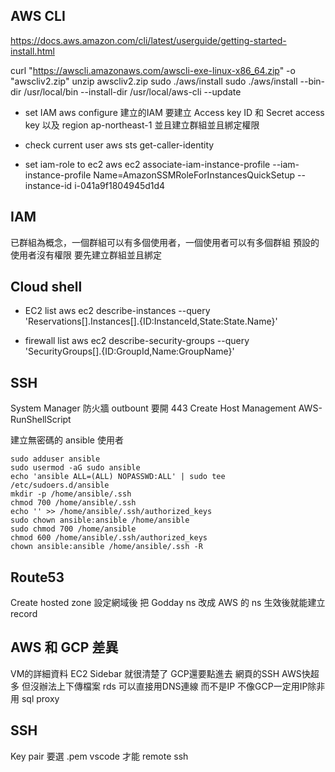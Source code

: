 
## AWS CLI
https://docs.aws.amazon.com/cli/latest/userguide/getting-started-install.html

curl "https://awscli.amazonaws.com/awscli-exe-linux-x86_64.zip" -o "awscliv2.zip"
unzip awscliv2.zip
sudo ./aws/install
sudo ./aws/install --bin-dir /usr/local/bin --install-dir /usr/local/aws-cli --update

* set IAM
aws configure
建立的IAM 要建立 Access key ID 和 Secret access key 以及 region ap-northeast-1
並且建立群組並且綁定權限

* check current user
aws sts get-caller-identity

* set iam-role to ec2
aws ec2 associate-iam-instance-profile --iam-instance-profile Name=AmazonSSMRoleForInstancesQuickSetup --instance-id i-041a9f1804945d1d4

## IAM
已群組為概念，一個群組可以有多個使用者，一個使用者可以有多個群組
預設的使用者沒有權限 要先建立群組並且綁定

## Cloud shell

* EC2 list
aws ec2 describe-instances --query 'Reservations[].Instances[].{ID:InstanceId,State:State.Name}'

* firewall list
aws ec2 describe-security-groups --query 'SecurityGroups[].{ID:GroupId,Name:GroupName}'

## SSH
System Manager 
防火牆 outbount 要開 443
Create Host Management
AWS-RunShellScript

建立無密碼的 ansible 使用者
```
sudo adduser ansible
sudo usermod -aG sudo ansible
echo 'ansible ALL=(ALL) NOPASSWD:ALL' | sudo tee /etc/sudoers.d/ansible
mkdir -p /home/ansible/.ssh
chmod 700 /home/ansible/.ssh
echo '' >> /home/ansible/.ssh/authorized_keys
sudo chown ansible:ansible /home/ansible
sudo chmod 700 /home/ansible
chmod 600 /home/ansible/.ssh/authorized_keys
chown ansible:ansible /home/ansible/.ssh -R
```

## Route53
Create hosted zone
設定網域後 把 Godday ns 改成 AWS 的 ns
生效後就能建立 record

## AWS 和 GCP 差異
VM的詳細資料 EC2 Sidebar 就很清楚了 GCP還要點進去
網頁的SSH AWS快超多 但沒辦法上下傳檔案
rds 可以直接用DNS連線 而不是IP 不像GCP一定用IP除非用 sql proxy


## SSH
Key pair 要選 .pem vscode 才能 remote ssh 